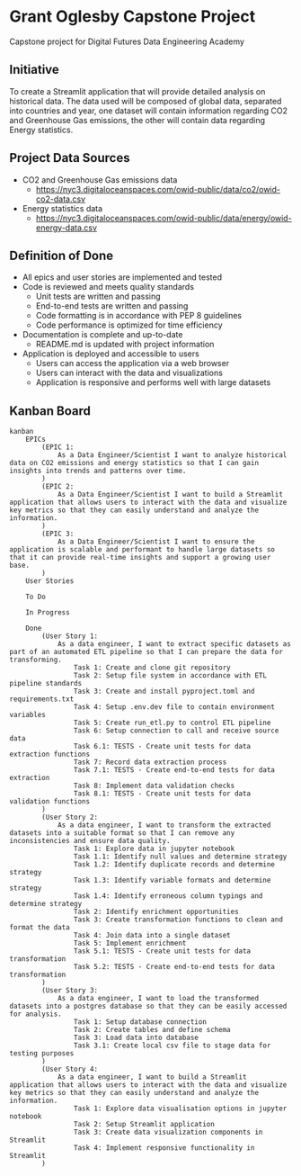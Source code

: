 # Grant Oglesby Capstone Project
Capstone project for Digital Futures Data Engineering Academy

## Initiative
To create a Streamlit application that will provide detailed analysis on historical data. The data used will be composed of global data, separated into countries and year, one dataset will contain information regarding CO2 and Greenhouse Gas emissions, the other will contain data regarding Energy statistics.

## Project Data Sources
- CO2 and Greenhouse Gas emissions data
  - https://nyc3.digitaloceanspaces.com/owid-public/data/co2/owid-co2-data.csv
- Energy statistics data
  - https://nyc3.digitaloceanspaces.com/owid-public/data/energy/owid-energy-data.csv

## Definition of Done
- All epics and user stories are implemented and tested
- Code is reviewed and meets quality standards
  - Unit tests are written and passing
  - End-to-end tests are written and passing
  - Code formatting is in accordance with PEP 8 guidelines
  - Code performance is optimized for time efficiency
- Documentation is complete and up-to-date
  - README.md is updated with project information
- Application is deployed and accessible to users
  - Users can access the application via a web browser
  - Users can interact with the data and visualizations
  - Application is responsive and performs well with large datasets

## Kanban Board
```mermaid
kanban
    EPICs
        (EPIC 1:
            As a Data Engineer/Scientist I want to analyze historical data on CO2 emissions and energy statistics so that I can gain insights into trends and patterns over time.
        )
        (EPIC 2:
            As a Data Engineer/Scientist I want to build a Streamlit application that allows users to interact with the data and visualize key metrics so that they can easily understand and analyze the information.
        )
        (EPIC 3:
            As a Data Engineer/Scientist I want to ensure the application is scalable and performant to handle large datasets so that it can provide real-time insights and support a growing user base.
        )
    User Stories

    To Do 
                        
    In Progress 

    Done 
        (User Story 1:
            As a data engineer, I want to extract specific datasets as part of an automated ETL pipeline so that I can prepare the data for transforming.
                Task 1: Create and clone git repository
                Task 2: Setup file system in accordance with ETL pipeline standards
                Task 3: Create and install pyproject.toml and requirements.txt
                Task 4: Setup .env.dev file to contain environment variables
                Task 5: Create run_etl.py to control ETL pipeline
                Task 6: Setup connection to call and receive source data
                Task 6.1: TESTS - Create unit tests for data extraction functions
                Task 7: Record data extraction process
                Task 7.1: TESTS - Create end-to-end tests for data extraction
                Task 8: Implement data validation checks
                Task 8.1: TESTS - Create unit tests for data validation functions
        )
        (User Story 2:
            As a data engineer, I want to transform the extracted datasets into a suitable format so that I can remove any inconsistencies and ensure data quality.
                Task 1: Explore data in jupyter notebook
                Task 1.1: Identify null values and determine strategy
                Task 1.2: Identify duplicate records and determine strategy
                Task 1.3: Identify variable formats and determine strategy
                Task 1.4: Identify erroneous column typings and determine strategy
                Task 2: Identify enrichment opportunities
                Task 3: Create transformation functions to clean and format the data
                Task 4: Join data into a single dataset
                Task 5: Implement enrichment
                Task 5.1: TESTS - Create unit tests for data transformation
                Task 5.2: TESTS - Create end-to-end tests for data transformation
        )
        (User Story 3:
            As a data engineer, I want to load the transformed datasets into a postgres database so that they can be easily accessed for analysis.
                Task 1: Setup database connection
                Task 2: Create tables and define schema
                Task 3: Load data into database
                Task 3.1: Create local csv file to stage data for testing purposes
        )
        (User Story 4:
            As a data engineer, I want to build a Streamlit application that allows users to interact with the data and visualize key metrics so that they can easily understand and analyze the information.
                Task 1: Explore data visualisation options in jupyter notebook
                Task 2: Setup Streamlit application
                Task 3: Create data visualization components in Streamlit
                Task 4: Implement responsive functionality in Streamlit
        )